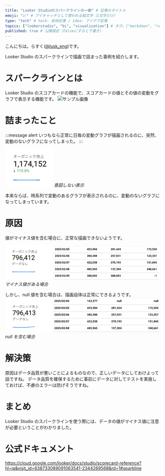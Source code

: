 ```yaml
---
title: "Looker Studioのスパークラインの一癖" # 記事のタイトル
emoji: "📈" # アイキャッチとして使われる絵文字（1文字だけ）
type: "tech" # tech: 技術記事 / idea: アイデア記事
topics: ["lookerstudio", "bi", "visualization"] # タグ。["markdown", "rust", "aws"]のように指定する
published: true # 公開設定（falseにすると下書き）
---
```


こんにちは。らすく([@lusk_eng](<[lusk_eng](https://twitter.com/lusk_eng)>))です。

Looker Studio のスパークラインで描画で詰まった事例を紹介します。

# スパークラインとは

Looker Studio のスコアカードの機能で、スコアカードの値とその値の変動をグラフで表示する機能です。
![サンプル画像](https://cloud.google.com/static/looker/docs/studio/images/scorecard-sparkline-2023-04-12.png?hl%3Dja)

# 詰まったこと

:::message alert
いつもなら正常に日毎の変動グラフが描画されるのに、突然、変動のないグラフになってしまった。
:::

![エラー](/images/lookerstudio-error/error-graph.png)
_意図しない表示_

本来ならば、時系列で変動のあるグラフが表示されるのに、変動のないグラフになってしまっています。

# 原因

値がマイナス値を含む場合に、正常な描画できないようです。

![エラー](/images/lookerstudio-error/error-data.png)
_マイナス値がある場合_

しかし、null 値を含む場合は、描画自体は正常にできるようです。
![nullデータ](/images/lookerstudio-error/null-data.png)
_null を含む場合_

# 解決策

原因はデータ品質が悪いことによるものなので、正しいデータにしておけよって話ですね。
データ品質を確保するために事前にデータに対してテストを実施しておけば、不慮のエラーは防げそうですね。

# まとめ

Looker Studio のスパークラインを使う際には、データの値がマイナス値に注意が必要ということがわかりました。

# 公式ドキュメント

https://cloud.google.com/looker/docs/studio/scorecard-reference?hl=ja&visit_id=638733089091063541-2344269568&rd=1#sparkline
